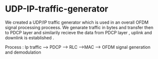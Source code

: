 # UDP-IP-traffic-generator

We created a UDP/IP traffic generator which is used in an overall OFDM signal processing proceess. We genarate traffic in bytes and transfer then to PDCP layer and similarily recieve the data from PDCP layer , uplink and downlink is established .

Process :
Ip traffic --> PDCP --> RLC -->MAC --> OFDM signal generation and demodulation
